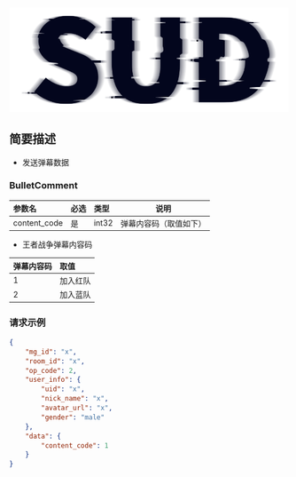 #

![SUD](../../../Resource/logo.png)

## 简要描述

- 发送弹幕数据

### BulletComment

| 参数名          | 必选  | 类型    | 说明          |
|:-------------|:----|:------|-------------|
| content_code | 是   | int32 | 弹幕内容码（取值如下） |

- 王者战争弹幕内容码

| 弹幕内容码 | 取值   |
|:------|:-----|
| 1     | 加入红队 |
| 2     | 加入蓝队 |

### 请求示例

```json
{
    "mg_id": "x",
    "room_id": "x",
    "op_code": 2,
    "user_info": {
        "uid": "x",
        "nick_name": "x",
        "avatar_url": "x",
        "gender": "male"
    },
    "data": {
		"content_code": 1
	}
}
```